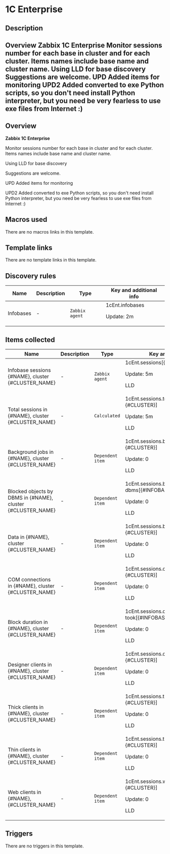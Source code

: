 # 1C Enterprise

## Description

## Overview **Zabbix 1C Enterprise** Monitor sessions number for each base in cluster and for each cluster. Items names include base name and cluster name. Using LLD for base discovery Suggestions are welcome. UPD Added items for monitoring UPD2 Added converted to exe Python scripts, so you don't need install Python interpreter, but you need be very fearless to use exe files from Internet :) 

## Overview

 **Zabbix 1C Enterprise**


Monitor sessions number for each base in cluster and for each cluster. Items names include base name and cluster name.


Using LLD for base discovery


Suggestions are welcome.


UPD Added items for monitoring


UPD2 Added converted to exe Python scripts, so you don't need install Python interpreter, but you need be very fearless to use exe files from Internet :)  




## Macros used

There are no macros links in this template.

## Template links

There are no template links in this template.

## Discovery rules

|Name|Description|Type|Key and additional info|
|----|-----------|----|----|
|Infobases|<p>-</p>|`Zabbix agent`|1cEnt.infobases<p>Update: 2m</p>|
## Items collected

|Name|Description|Type|Key and additional info|
|----|-----------|----|----|
|Infobase sessions {#NAME}, cluster {#CLUSTER_NAME}|<p>-</p>|`Zabbix agent`|1cEnt.sessions[{#INFOBASE},{#CLUSTER}]<p>Update: 5m</p><p>LLD</p>|
|Total sessions in {#NAME}, cluster {#CLUSTER_NAME}|<p>-</p>|`Calculated`|1cEnt.sessions.totalSessions[{#INFOBASE}, {#CLUSTER}]<p>Update: 5m</p><p>LLD</p>|
|Background jobs in {#NAME}, cluster {#CLUSTER_NAME}|<p>-</p>|`Dependent item`|1cEnt.sessions.bjobs[{#INFOBASE}, {#CLUSTER}]<p>Update: 0</p><p>LLD</p>|
|Blocked objects by DBMS in {#NAME}, cluster {#CLUSTER_NAME}|<p>-</p>|`Dependent item`|1cEnt.sessions.blocked-by-dbms[{#INFOBASE}, {#CLUSTER}]<p>Update: 0</p><p>LLD</p>|
|Data in {#NAME}, cluster {#CLUSTER_NAME}|<p>-</p>|`Dependent item`|1cEnt.sessions.bytes-all[{#INFOBASE}, {#CLUSTER}]<p>Update: 0</p><p>LLD</p>|
|COM connections in {#NAME}, cluster {#CLUSTER_NAME}|<p>-</p>|`Dependent item`|1cEnt.sessions.comconn[{#INFOBASE}, {#CLUSTER}]<p>Update: 0</p><p>LLD</p>|
|Block duration in {#NAME}, cluster {#CLUSTER_NAME}|<p>-</p>|`Dependent item`|1cEnt.sessions.db-proc-took[{#INFOBASE}, {#CLUSTER}]<p>Update: 0</p><p>LLD</p>|
|Designer clients in {#NAME}, cluster {#CLUSTER_NAME}|<p>-</p>|`Dependent item`|1cEnt.sessions.designers[{#INFOBASE}, {#CLUSTER}]<p>Update: 0</p><p>LLD</p>|
|Thick clients in {#NAME}, cluster {#CLUSTER_NAME}|<p>-</p>|`Dependent item`|1cEnt.sessions.thickClient[{#INFOBASE}, {#CLUSTER}]<p>Update: 0</p><p>LLD</p>|
|Thin clients in {#NAME}, cluster {#CLUSTER_NAME}|<p>-</p>|`Dependent item`|1cEnt.sessions.thinClient[{#INFOBASE}, {#CLUSTER}]<p>Update: 0</p><p>LLD</p>|
|Web clients in {#NAME}, {#CLUSTER_NAME}|<p>-</p>|`Dependent item`|1cEnt.sessions.webclients[{#INFOBASE}, {#CLUSTER}]<p>Update: 0</p><p>LLD</p>|
## Triggers

There are no triggers in this template.

